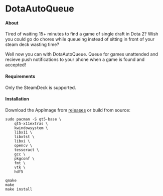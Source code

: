 # DotaAutoQueue

#### About

Tired of waiting 15+ minutes to find a game of single draft in Dota 2? Wish you could go do chores while queueing instead of sitting in front of your steam deck wasting time?

Well now you can with DotaAutoQueue. Queue for games unattended and recieve push notifications to your phone when a game is found and accepted!

#### Requirements

Only the SteamDeck is supported.

#### Installation

Download the AppImage from [releases](https://github.com/llalon/DotaAutoQueue/releases/) or build from source:

```
sudo pacman -S qt5-base \
    qt5-x11extras \
    kwindowsystem \
    libx11 \
    libxtst \
    libxi \
    opencv \
    tesseract \
    gcc \
    pkgconf \
    fmt \
    vtk \
    hdf5

qmake
make
make install
```
